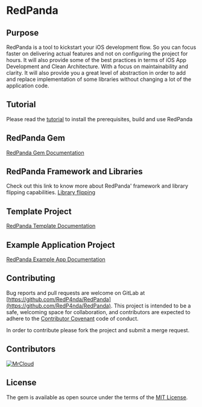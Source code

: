 # RedPanda

## Purpose

RedPanda is a tool to kickstart your iOS development flow. So you can focus faster on delivering actual features and not on configuring the project for hours. It will also provide some of the best practices in terms of iOS App Development and Clean Architecture. With a focus on maintainability and clarity. It will also provide you a great level of abstraction in order to add and replace implementation of some libraries without changing a lot of the application code.

## Tutorial

Please read the [tutorial](./Docs/Tutorial.md) to install the prerequisites, build and use RedPanda

## RedPanda Gem

[RedPanda Gem Documentation](./Docs/RedPanda_Gem.md)

## RedPanda Framework and Libraries

Check out this link to know more about RedPanda' framework and library flipping capabilities.
[Library flipping](./Docs/RedPandaPods.md)

## Template Project

[RedPanda Template Documentation](./Docs/Template_Project.md)

## Example Application Project

[RedPanda Example App Documentation](./Docs/Example_App.md)

## Contributing

Bug reports and pull requests are welcome on GitLab at [https://github.com/RedP4nda/RedPanda](https://github.com/RedP4nda/RedPanda). This project is intended to be a safe, welcoming space for collaboration, and contributors are expected to adhere to the [Contributor Covenant](./CODE_OF_CONDUCT.md) code of conduct.

In order to contribute please fork the project and submit a merge request.

## Contributors
[![MrCloud](https://avatars2.githubusercontent.com/u/486140?s=100)](https://github.com/MrCloud)

## License

The gem is available as open source under the terms of the [MIT License](http://opensource.org/licenses/MIT).
